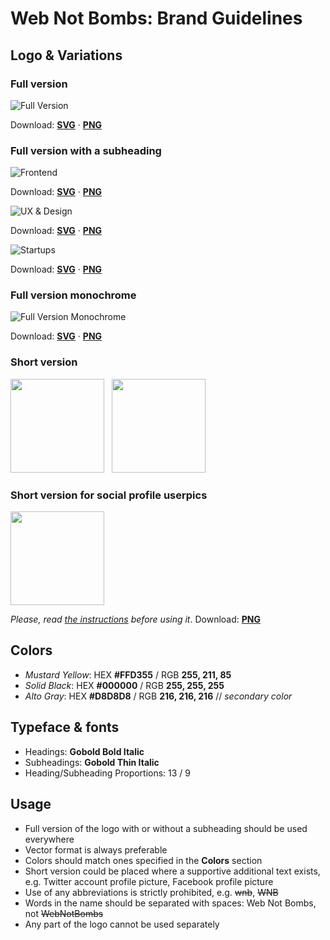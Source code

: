 # Web Not Bombs: Brand Guidelines

## Logo & Variations

### Full version

![Full Version](https://github.com/webnotbombs/brand/blob/master/png/webnotbombs-logo.png?raw=true "Web Not Bombs Logo Full Version")

Download: **[SVG](https://github.com/webnotbombs/brand/blob/master/svg/webnotbombs-logo.svg?raw=true)** &middot; **[PNG](https://github.com/webnotbombs/brand/blob/master/png/webnotbombs-logo.png?raw=true)** 

### Full version with a subheading

![Frontend](https://github.com/webnotbombs/brand/blob/master/png/webnotbombs-frontend-logo.png?raw=true "Web Not Bombs Logo Frontend")

Download: **[SVG](https://github.com/webnotbombs/brand/blob/master/svg/webnotbombs-frontend-logo.svg?raw=true)** &middot; **[PNG](https://github.com/webnotbombs/brand/blob/master/png/webnotbombs-frontend-logo.png?raw=true)** 

![UX & Design](https://github.com/webnotbombs/brand/blob/master/png/webnotbombs-uxd-logo.png?raw=true "Web Not Bombs Logo UX & Design")

Download: **[SVG](https://github.com/webnotbombs/brand/blob/master/svg/webnotbombs-uxd-logo.svg?raw=true)** &middot; **[PNG](https://github.com/webnotbombs/brand/blob/master/png/webnotbombs-uxd-logo.png?raw=true)** 

![Startups](https://github.com/webnotbombs/brand/blob/master/png/webnotbombs-startups-logo.png?raw=true "Web Not Bombs Logo Startups")

Download: **[SVG](https://github.com/webnotbombs/brand/blob/master/svg/webnotbombs-startups-logo.svg?raw=true)** &middot; **[PNG](https://github.com/webnotbombs/brand/blob/master/png/webnotbombs-startups-logo.png?raw=true)** 

### Full version monochrome

![Full Version Monochrome](https://github.com/webnotbombs/brand/blob/master/png/webnotbombs-logo-mono.png?raw=true "Web Not Bombs Logo Full Version Monochrome")

Download: **[SVG](https://github.com/webnotbombs/brand/blob/master/svg/webnotbombs-logo-monochrome.svg?raw=true)** &middot; **[PNG](https://github.com/webnotbombs/brand/blob/master/png/webnotbombs-logo-monochrome.png?raw=true)** 

### Short version 

<img src="https://github.com/webnotbombs/brand/blob/master/png/webnotbombs-logo-short.png?raw=true" width="150" /> &nbsp;
<img src="https://github.com/webnotbombs/brand/blob/master/png/webnotbombs-logo-short-mono.png?raw=true" width="150" />

### Short version for social profile userpics

<img src="https://github.com/webnotbombs/brand/blob/master/png/webnotbombs-logo-short-social.png?raw=true" width="150" />

*Please, read [the instructions](#usage) before using it*.
Download: **[PNG](https://github.com/webnotbombs/brand/blob/master/png/webnotbombs-logo-short-social.png?raw=true)** 

## Colors 

- *Mustard Yellow*: HEX **#FFD355** / RGB **255, 211, 85**
- *Solid Black*: HEX **#000000** / RGB **255, 255, 255**
- *Alto Gray*: HEX **#D8D8D8** / RGB **216, 216, 216**   // *secondary color*

## Typeface & fonts 

- Headings: **Gobold Bold Italic** 
- Subheadings: **Gobold Thin Italic**
- Heading/Subheading Proportions: 13 / 9

## Usage

- Full version of the logo with or without a subheading should be used everywhere
- Vector format is always preferable
- Colors should match ones specified in the **Colors** section
- Short version could be placed where a supportive additional text exists, e.g. Twitter account profile picture, Facebook profile picture
- Use of any abbreviations is strictly prohibited, e.g. ~~wnb~~, ~~WNB~~
- Words in the name should be separated with spaces: Web Not Bombs, not ~~WebNotBombs~~
- Any part of the logo cannot be used separately



